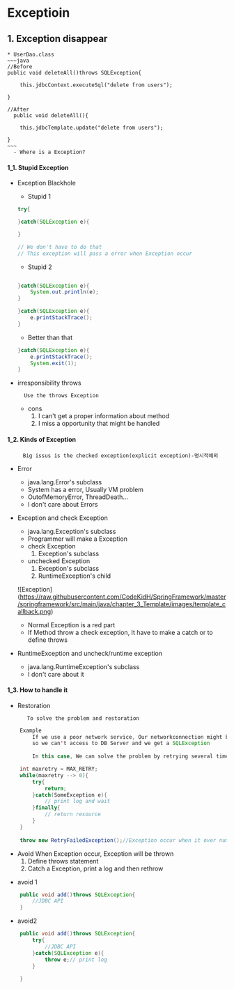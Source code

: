 # Exceptioin

## 1. Exception disappear

    
    * UserDao.class
    ~~~java
    //Before
    public void deleteAll()throws SQLException{
		
  		this.jdbcContext.executeSql("delete from users");
  		
  	}
  	
  	//After
	  public void deleteAll(){
		
  		this.jdbcTemplate.update("delete from users");
  		
  	}
    ~~~
      - Where is a Exception?
      
#### 1_1. Stupid Exception

* Exception Blackhole

    - Stupid 1
    ~~~java
    try{

    }catch(SQLException e){
    
    }
    
    // We don't have to do that
    // This exception will pass a error when Exception occur
    ~~~
    
    - Stupid 2
    ~~~java
    
    }catch(SQLException e){
    	System.out.println(e);
    }
    
    }catch(SQLException e){
    	e.printStackTrace();
    }
    ~~~
    
    - Better than that
    
    ~~~java
    }catch(SQLException e){
    	e.printStackTrace();
    	System.exit(1);
    }
    ~~~
* irresponsibility throws

		Use the throws Exception
	
	- cons
		1. I can't get a proper information about method
		2. I miss a opportunity that might be handled 

	
#### 1_2. Kinds of Exception
	
		 Big issus is the checked exception(explicit exception)-명시적예외
	
* Error
	- java.lang.Error's subclass
	- System has a error, Usually VM problem
	- OutofMemoryError, ThreadDeath...
	- I don't care about Errors

* Exception and check Exception
	- java.lang.Exception's subclass
	- Programmer will make a Exception
	- check Exception
		1. Exception's subclass
	- unchecked Exception
		1. Exception's subclass
		2. RuntimeException's child
	
    ![Exception]
(https://raw.githubusercontent.com/CodeKidH/SpringFramework/master/springframework/src/main/java/chapter_3_Template/images/template_callback.png)
	
	- Normal Exception is a red part
	- If Method throw a check exception, It have to make a catch or to define throws

* RuntimeException and uncheck/runtime exception

	- java.lang.RuntimeException's subclass
	- I don't care about it

#### 1_3. How to handle it

* Restoration 


		 To solve the problem and restoration


~~~java
	Example
		If we use a poor network service, Our networkconnection might be disconnected
		so we can't access to DB Server and we get a SQLException
		
		In this case, We can solve the problem by retrying several times
~~~

~~~java
	int maxretry = MAX_RETRY;
	while(maxretry --> 0){
		try{
			return;
		}catch(SomeException e){
			// print log and wait 
		}finally{
			// return resource
		}
	}
	
	throw new RetryFailedException();//Exception occur when it over number of max
~~~
	
* Avoid
	When Exception occur, Exception will be thrown
	1. Define throws statement
	2. Catch a Exception, print a log and then rethrow 

- avoid 1
~~~java
	public void add()throws SQLException{
		//JDBC API
	}
~~~

- avoid2
~~~java
	public void add()throws SQLException{
		try{
			//JDBC API
		}catch(SQLException e){
			throw e;// print log
		}
		
	}
~~~
